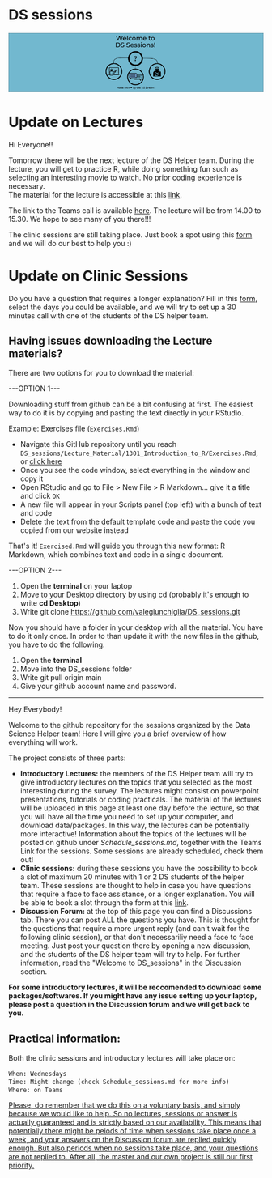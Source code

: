 # DS sessions

![](.DS-github-welcome.png)

# Update on Lectures
Hi Everyone!! 

Tomorrow there will be the next lecture of the DS Helper team. During the lecture, you will get to practice R, while doing something fun such as selecting an interesting movie to watch. No prior coding experience is necessary.  
The material for the lecture is accessible at this [link](https://colab.research.google.com/drive/1EqzuZZlw8ogdpB_yZEuspl6lqHsIwvOP?usp=sharing). 

The link to the Teams call is available [here](https://teams.microsoft.com/l/meetup-join/19%3ameeting_Yzg2OTJjM2QtY2Y4OS00ZTM1LTk2MGYtZWY3ZmNlYWQ1N2Ni%40thread.v2/0?context=%7b%22Tid%22%3a%222b897507-ee8c-4575-830b-4f8267c3d307%22%2c%22Oid%22%3a%2259f6bab9-038b-4d99-ba0a-7617d7a16f65%22%7d). 
The lecture will be from 14.00 to 15.30. We hope to see many of you there!!!

The clinic sessions are still taking place. Just book a spot using this [form](https://forms.gle/VaZb9oivXJ2bP4t47) and we will do our best to help you :) 

# Update on Clinic Sessions

Do you have a question that requires a longer explanation? 
Fill in this [form](https://forms.gle/VaZb9oivXJ2bP4t47), select the days you could be available, and we will try to set up a 30 minutes call with one of the students of the DS helper team. 

## Having issues downloading the Lecture materials?

There are two options for you to download the material:

---OPTION 1---

Downloading stuff from github can be a bit confusing at first. The easiest way to do it is by copying and pasting the text directly in your RStudio.

Example: Exercises file (`Exercises.Rmd`)

- Navigate this GitHub repository until you reach `DS_sessions/Lecture_Material/1301_Introduction_to_R/Exercises.Rmd`, or [click here](https://github.com/valegiunchiglia/DS_sessions/blob/main/Lecture_Material/1301_Introduction_to_R/Exercises.Rmd)
- Once you see the code window, select everything in the window and copy it
- Open RStudio and go to File > New File > R Markdown... give it a title and click `OK`
- A new file will appear in your Scripts panel (top left) with a bunch of text and code
- Delete the text from the default template code and paste the code you copied from our website instead


That's it! `Exercised.Rmd` will guide you through this new format: R Markdown, which combines text and code in a single document.

---OPTION 2---
1. Open the **terminal** on your laptop
2. Move to your Desktop directory by using cd (probably it's enough to write **cd Desktop**)
3. Write git clone https://github.com/valegiunchiglia/DS_sessions.git

Now you should have a folder in your desktop with all the material. You have to do it only once. In order to than update it with the new files in the github, you have to do the following.

1. Open the **terminal**
2. Move into the DS_sessions folder 
3. Write git pull origin main
4. Give your github account name and password. 

------------------------------------

Hey Everybody!

Welcome to the github repository for the sessions organized by the Data Science Helper team!
Here I will give you a brief overview of how everything will work. 

The project consists of three parts:
* **Introductory Lectures:** the members of the DS Helper team will try to give introductory lectures on the topics that you selected as the most interesting during the survey. The lectures might consist on powerpoint presentations, tutorials or coding practicals. The material of the lectures will be uploaded in this page at least one day before the lecture, so that you will have all the time you need to set up your computer, and download data/packages. In this way, the lectures can be potentially more interactive! Information about the topics of the lectures will be posted on github under *Schedule_sessions.md*, together with the Teams Link for the sessions. Some sessions are already scheduled, check them out! 
* **Clinic sessions:** during these sessions you have the possibility to book a slot of maximum 20 minutes with 1 or 2 DS students of the helper team. These sessions are thought to help in case you have questions that require a face to face assistance, or a longer explanation. You will be able to book a slot through the form at this [link](https://forms.gle/VaZb9oivXJ2bP4t47).
* **Discussion Forum:** at the top of this page you can find a Discussions tab. There you can post ALL the questions you have. This is thought for the questions that require a more urgent reply (and can't wait for the following clinic session), or that don't necessariliy need a face to face meeting. Just post your question there by opening a new discussion, and the students of the DS helper team will try to help. For further information, read the "Welcome to DS_sessions" in the Discussion section.

**For some introductory lectures, it will be reccomended to download some packages/softwares. If you might have any issue setting up your laptop, please post a question in the Discussion forum and we will get back to you.**
 
## Practical information:

Both the clinic sessions and introductory lectures will take place on:
```
When: Wednesdays
Time: Might change (check Schedule_sessions.md for more info)
Where: on Teams
```

<ins>Please, do remember that we do this on a voluntary basis, and simply because we would like to help. So no lectures, sessions or answer is actually guaranteed and is strictly based on our availability. This means that potentially there might be peiods of time when sessions take place once a week, and your answers on the Discussion forum are replied quickly enough. But also periods when no sessions take place, and your questions are not replied to. After all, the master and our own project is still our first priority.</ins>
